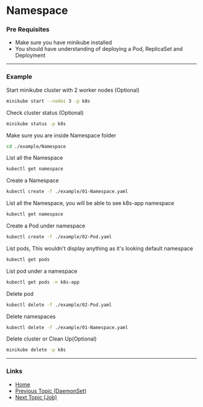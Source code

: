 # Namespace

### Pre Requisites
* Make sure you have minikube installed
* You should have understanding of deploying a Pod, ReplicaSet and Deployment
---
### Example
Start minikube cluster with 2 worker nodes (Optional) 
```bash
minikube start --nodes 3 -p k8s
```
Check cluster status (Optional) 
```bash
minikube status -p k8s
```
Make sure you are inside Namespace folder
```bash
cd ./example/Namespace
```
List all the Namespace
```bash
kubectl get namespace
```
Create a Namespace
```bash
kubectl create -f ./example/01-Namespace.yaml
```
List all the Namespace, you will be able to see k8s-app namespace
```bash
kubectl get namespace
```
Create a Pod under namespace
```bash
kubectl create -f ./example/02-Pod.yaml 
```
List pods, This wouldn't display anything as it's looking default namespace
```bash
kubectl get pods 
```
List pod under a namespace
```bash
kubectl get pods -n k8s-app
```
Delete pod
```bash
kubectl delete -f ./example/02-Pod.yaml
```
Delete namespaces
```bash
kubectl delete -f ./example/01-Namespace.yaml
```
Delete cluster or Clean Up(Optional) 
```bash
minikube delete -p k8s
```
---
### Links
* [Home](https://github.com/vimalmenon/k8s-learn)
* [Previous Topic (DaemonSet)](https://github.com/vimalmenon/k8s-learn/tree/master/example/DaemonSet)
* [Next Topic (Job)](https://github.com/vimalmenon/k8s-learn/tree/master/example/Job)

